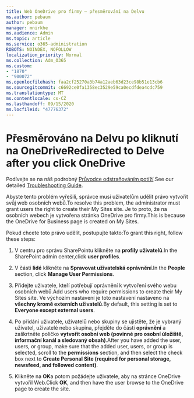 ```yaml
---
title: Web OneDrive pro firmy – přesměrování na Delvu
ms.author: pebaum
author: pebaum
manager: mnirkhe
ms.audience: Admin
ms.topic: article
ms.service: o365-administration
ROBOTS: NOINDEX, NOFOLLOW
localization_priority: Normal
ms.collection: Adm_O365
ms.custom:
- "1870"
- "900072"
ms.openlocfilehash: faa2cf25270a3b74a12aeb63d23ce98b51e13cb6
ms.sourcegitcommit: c6692ce0fa1358ec3529e59ca0ecdfdea4cdc759
ms.translationtype: MT
ms.contentlocale: cs-CZ
ms.lasthandoff: 09/15/2020
ms.locfileid: "47776372"
---
```

# <a name="redirected-to-delve-after-you-click-onedrive"></a><span data-ttu-id="4d34d-102">Přesměrováno na Delvu po kliknutí na OneDrive</span><span class="sxs-lookup"><span data-stu-id="4d34d-102">Redirected to Delve after you click OneDrive</span></span>

<span data-ttu-id="4d34d-103">Podívejte se na náš podrobný [Průvodce odstraňováním potíží](https://docs.microsoft.com/sharepoint/support/sites/troubleshooting-guide-for-sites-stopped-at-provisioning).</span><span class="sxs-lookup"><span data-stu-id="4d34d-103">See our detailed [Troubleshooting Guide](https://docs.microsoft.com/sharepoint/support/sites/troubleshooting-guide-for-sites-stopped-at-provisioning).</span></span>

<span data-ttu-id="4d34d-104">Abyste tento problém vyřešili, správce musí uživatelům udělit právo vytvořit svůj web osobních webů.</span><span class="sxs-lookup"><span data-stu-id="4d34d-104">To resolve this problem, the administrator must grant users the right to create their My Sites site.</span></span> <span data-ttu-id="4d34d-105">Je to proto, že na osobních webech je vytvořena stránka OneDrive pro firmy.</span><span class="sxs-lookup"><span data-stu-id="4d34d-105">This is because the OneDrive for Business page is created on My Sites.</span></span>

<span data-ttu-id="4d34d-106">Pokud chcete toto právo udělit, postupujte takto:</span><span class="sxs-lookup"><span data-stu-id="4d34d-106">To grant this right, follow these steps:</span></span>

1. <span data-ttu-id="4d34d-107">V centru pro správu SharePointu klikněte na **profily uživatelů**.</span><span class="sxs-lookup"><span data-stu-id="4d34d-107">In the SharePoint admin center,click **user profiles**.</span></span>

2. <span data-ttu-id="4d34d-108">V části **lidé** klikněte na **Spravovat uživatelská oprávnění**.</span><span class="sxs-lookup"><span data-stu-id="4d34d-108">In the **People** section, click **Manage User Permissions**.</span></span>

3. <span data-ttu-id="4d34d-109">Přidejte uživatele, kteří potřebují oprávnění k vytvoření svého webu osobních webů.</span><span class="sxs-lookup"><span data-stu-id="4d34d-109">Add users who require permissions to create their My Sites site.</span></span> <span data-ttu-id="4d34d-110">Ve výchozím nastavení je toto nastavení nastaveno na **všechny kromě externích uživatelů**.</span><span class="sxs-lookup"><span data-stu-id="4d34d-110">By default, this setting is set to **Everyone except external users**.</span></span>

4. <span data-ttu-id="4d34d-111">Po přidání uživatele, uživatelů nebo skupiny se ujistěte, že je vybraný uživatel, uživatelé nebo skupina, přejděte do části **oprávnění** a zaškrtněte políčko **vytvořit osobní web (povinné pro osobní úložiště, informační kanál a sledovaný obsah)**.</span><span class="sxs-lookup"><span data-stu-id="4d34d-111">After you have added the user, users, or group, make sure that the added user, users, or group is selected, scroll to the **permissions** section, and then select the check box next to **Create Personal Site (required for personal storage, newsfeed, and followed content)**.</span></span>

5. <span data-ttu-id="4d34d-112">Klikněte na **OK**a potom požádejte uživatele, aby na stránce OneDrive vytvořil Web.</span><span class="sxs-lookup"><span data-stu-id="4d34d-112">Click **OK**, and then have the user browse to the OneDrive page to create the site.</span></span>
